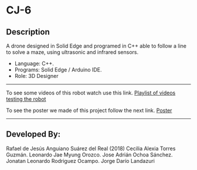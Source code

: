 # CJ-6

## Description
 A drone designed in Solid Edge and programed in C++ able to follow a line to solve a maze, using ultrasonic and infrared sensors.
 - Language: C++.
 - Programs: Solid Edge / Arduino IDE.
 - Role: 3D Designer
---
To see some videos of this robot watch use this link.
[Playlist of videos testing the robot](https://www.youtube.com/watch?v=QF7HkZHx05g&list=PLINtIW2v1ltBF2oXWBtUISV0uSEfQrbzI&ab_channel=RafaelAnguiano)

To see the poster we made of this project follow the next link.
[Poster](https://drive.google.com/drive/folders/1lVdZyjLsSMOf-LVv_D57yWo58ql4-kb2?usp=sharing)

---

## Developed By:
 Rafael de Jesús Anguiano Suárez del Real (2018)
 Cecilia Alexia Torres Guzmán.
 Leonardo Jae Myung Orozco.
 Jose Adrián Ochoa Sánchez.
 Jonatan Leonardo Rodriguez Ocampo.
 Jorge Darío Landazuri 